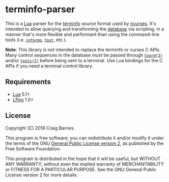 terminfo-parser
===============

This is a [Lua] parser for the [terminfo] source format used by
[ncurses]. It's intended to allow querying and transforming the
[database] via scripting, in a manner that's more flexible and
performant than using the command-line tools (i.e. [`infocmp`],
[`tput`], etc.).

**Note**: This library is not intended to replace the terminfo or curses
C APIs. Many control sequences in the database *must* be passed through
[`tparm(3)`] and/or [`tputs(3)`] before being sent to a terminal. Use
Lua bindings for the C APIs if you need a terminal control library.

Requirements
------------

* [Lua] 5.1+
* [LPeg] 1.0+

License
-------

Copyright (C) 2018 Craig Barnes.

This program is free software; you can redistribute it and/or modify it
under the terms of the GNU [General Public License version 2], as published
by the Free Software Foundation.

This program is distributed in the hope that it will be useful, but
WITHOUT ANY WARRANTY; without even the implied warranty of
MERCHANTABILITY or FITNESS FOR A PARTICULAR PURPOSE. See the GNU General
Public License version 2 for more details.


[Lua]: https://www.lua.org/
[LPeg]: http://www.inf.puc-rio.br/~roberto/lpeg/lpeg.html
[terminfo]: https://invisible-island.net/ncurses/man/terminfo.5.html
[database]: https://invisible-island.net/ncurses/#download_database
[ncurses]: https://invisible-island.net/ncurses/
[`tput`]: https://invisible-island.net/ncurses/man/tput.1.html
[`infocmp`]: https://invisible-island.net/ncurses/man/infocmp.1m.html
[`tparm(3)`]: https://invisible-island.net/ncurses/man/curs_terminfo.3x.html#h3-Formatting-Output
[`tputs(3)`]: https://invisible-island.net/ncurses/man/curs_terminfo.3x.html#h3-Output-Functions
[General Public License version 2]: https://www.gnu.org/licenses/gpl-2.0.html
